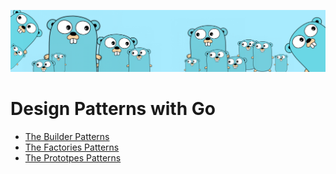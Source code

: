 ![](/src/assets/freegopher.png)

# Design Patterns with Go

- [The Builder Patterns](https://github.com/irisida/goBuilderPattern)
- [The Factories Patterns](https://github.com/irisida/goFactoriesPattern)
- [The Prototpes Patterns](https://github.com/irisida/goPrototypeDesignPattern)
